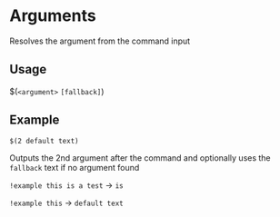 # Arguments
Resolves the argument from the command input

## Usage
$(`<argument>` `[fallback]`)

## Example
    $(2 default text)

Outputs the 2nd argument after the command and optionally uses the `fallback` text if no argument found

`!example this is a test` -> `is`

`!example this` -> `default text`

